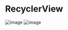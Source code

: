 # RecyclerView
![image](https://github.com/REYBENAVIDES/RecyclerView/assets/137514816/e0bd5213-6143-4b49-8a15-93a7d94af291)
![image](https://github.com/REYBENAVIDES/RecyclerView/assets/137514816/14439517-add1-43fc-9119-f0827b6ed405)

